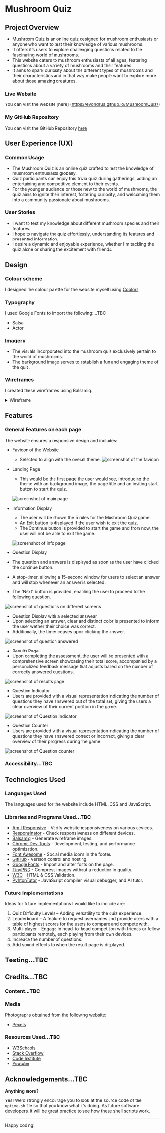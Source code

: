 # Mushroom Quiz

## Project Overview
- Mushroom Quiz is an online quiz designed for mushroom enthusiasts or anyone who want to test their knowledge of various mushrooms. 
- It offers it’s users to explore challenging questions related to the fascinating world of mushrooms.
- This website caters to mushroom enthusiasts of all ages, featuring questions about a variety of mushrooms and their features. 
- It aims to spark curiosity about the different types of mushrooms and their characteristics and in that way make people want to explore more about those amazing creatures.

### Live Website

You can visit the website [here] (https://evondrus.github.io/MushroomQuiz/)

### My GitHub Repository

You can visit the GitHub Repository [here](https://github.com/EVondrus/MushroomQuiz.git)

## User Experience (UX)

### Common Usage
- The Mushroom Quiz is an online quiz crafted to test the knowledge of mushroom enthusiasts globally.
- Quiz participants can enjoy this trivia quiz during gatherings, adding an entertaining and competitive element to their events.
- For the younger audience or those new to the world of mushrooms, the quiz aims to ignite their interest, fostering curiosity, and welcoming them into a community passionate about mushrooms.

### User Stories
- I want to test my knowledge about different mushroom species and their features.
- I hope to navigate the quiz effortlessly, understanding its features and presented information.
- I desire a dynamic and enjoyable experience, whether I'm tackling the quiz alone or sharing the excitement with friends.

## Design

### Colour scheme

I designed the colour palette for the website myself using [Coolors](https://coolors.co/)

 ### Typography

I used Google Fonts to import the following:...TBC
- Salsa
- Actor

### Imagery
- The visuals incorporated into the mushroom quiz exclusively pertain to the world of mushrooms. 
- The background image serves to establish a fun and engaging theme of the quiz.

### Wireframes
I created these wireframes using Balsamiq.

<details>
<summary>Wireframe</summary>

![Wireframe]()
![Wireframe]()
![Wireframe]()
 </details>



## Features

### General Features on each page

The website ensures a responsive design and includes:
- Favicon of the Website
  - Selected to align with the overall theme.
![screenshot of the favicon]()

- Landing Page
  - This would be the first page the user would see, introducing the theme with an background image, the page title and an inviting start button to start the quiz.

  ![screenshot of main page]()

- Information Display
  - The user will be shown the 5 rules for the Mushroom Quiz game.
  - An Exit button is displayed if the user wish to exit the quiz.
  - The Continue button is provided to start the game and from now, the user will not be able to exit the game.

  ![screenshot of info page]()


- Question Display
 - The question and answers is displayed as soon as the user have clicked the continue button.
 - A stop-timer, allowing a 15-second window for users to select an answer and will stop whenever an answer is selected.
 - The 'Next' button is provided, enabling the user to proceed to the following question.


![screenshot of questions on different screens]()

- Question Display with a selected answear
 - Upon selecting an answer, clear and distinct color is presented to inform the user wether their choice was correct.
 - Additionally, the timer ceases upon clicking the answer.

![screenshot of question answered]()

- Results Page
 - Upon completing the assessment, the user will be presented with a comprehensive screen showcasing their total score, accompanied by a personalized feedback message that adjusts based on the number of correctly answered questions.

 ![screenshot of results page]()

- Question Indicator
 - Users are provided with a visual representation indicating the number of questions they have answered out of the total set, giving the users a clear overview of their current position in the game.

 ![screenshot of Question Indicator]()

- Question Counter
 - Users are provided with a visual representation indicating the number of questions they have answered correct or incorrect, giving a clear overview of their progress during the game.

 ![screenshot of Question counter]()

### Accessibility...TBC

## Technologies Used

### Languages Used

The languages used for the website include HTML, CSS and JavaScript.

### Libraries and Programs Used...TBC

- [Am I Responsive](http://ami.responsivedesign.is/) - Verify website responsiveness on various devices.
- [Responsinator](http://www.responsinator.com/) - Check responsiveness on different devices.
- [Balsamiq](https://balsamiq.com/) - Generate wireframe images.
- [Chrome Dev Tools](https://developer.chrome.com/docs/devtools/) - Development, testing, and performance optimization.
- [Font Awesome](https://fontawesome.com/) - Social media icons in the footer.
- [GitHub](https://github.com/) - Version control and hosting.
- [Google Fonts](https://fonts.google.com/) - Import and alter fonts on the page.
- [TinyPNG](https://tinypng.com/) - Compress images without a reduction in quality.
- [W3C](https://www.w3.org/) - HTML & CSS Validation.
- [PyhtonTutor](https://pythontutor.com/javascript.html#mode=edit) - JavaScript compiler, visual debugger, and AI tutor.

### Future Implementations

Ideas for future implementations I would like to include are:
1.	Quiz Difficulty Levels – Adding versatility to the quiz experience.
2.	Leaderboard – A feature to request usernames and provide users with a table of highest scores for the users to compare and compete with.
3.	Multi-player -  Engage in head-to-head competition with friends or fellow participants remotely, each playing from their own devices.
4.	Increace the number of questions.
5.  Add sound effects to when the result page is displayed.

## Testing...TBC

## Credits...TBC

### Content...TBC

### Media
Photographs obtained from the following website:
- [Pexels](https://www.pexels.com/)
  

### Resources Used...TBC
- [W3Schools](https://www.w3schools.com/)
- [Stack Overflow](https://stackoverflow.com/)
- [Code Institute](https://codeinstitute.net/) 
- [Youtube]()


## Acknowledgements...TBC






**Anything more?**

Yes! We'd strongly encourage you to look at the source code of the `uptime.sh` file so that you know what it's doing. As future software developers, it will be great practice to see how these shell scripts work.

---

Happy coding!